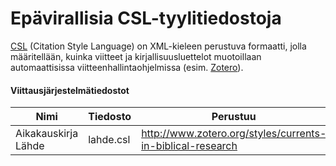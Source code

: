 # Epävirallisia CSL-tyylitiedostoja

[CSL](https://citationstyles.org/) (Citation Style Language) on
 XML-kieleen perustuva formaatti, jolla määritellään, kuinka viitteet
  ja kirjallisuusluettelot muotoillaan automaattisissa viitteenhallintaohjelmissa
   (esim. [Zotero](https://www.zotero.org/)).

#### Viittausjärjestelmätiedostot

Nimi                | Tiedosto   | Perustuu
--------------------|------------|------------------------------------------------------------
Aikakauskirja Lähde | lahde.csl  | 	http://www.zotero.org/styles/currents-in-biblical-research
